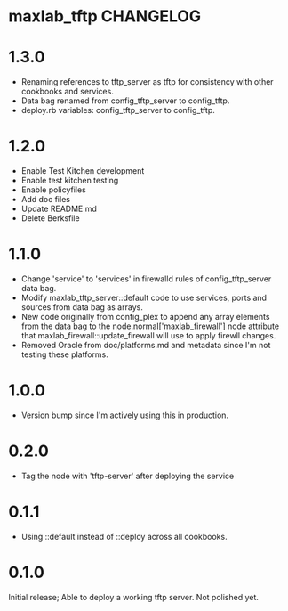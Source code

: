 # maxlab_tftp CHANGELOG

# 1.3.0

* Renaming references to tftp_server as tftp for consistency with other cookbooks and services.
* Data bag renamed from config_tftp_server to config_tftp.
* deploy.rb variables: config_tftp_server to config_tftp.

# 1.2.0

* Enable Test Kitchen development
* Enable test kitchen testing
* Enable policyfiles
* Add doc files
* Update README.md
* Delete Berksfile

# 1.1.0

* Change 'service' to 'services' in firewalld rules of config_tftp_server data bag.
* Modify maxlab_tftp_server::default code to use services, ports and sources from data bag as arrays.
* New code originally from config_plex to append any array elements from the data bag to the node.normal['maxlab_firewall'] node attribute that maxlab_firewall::update_firewall will use to apply firewll changes.
* Removed Oracle from doc/platforms.md and metadata since I'm not testing these platforms.

# 1.0.0

* Version bump since I'm actively using this in production.

# 0.2.0

* Tag the node with 'tftp-server' after deploying the service

# 0.1.1

* Using ::default instead of ::deploy across all cookbooks.

# 0.1.0

Initial release; Able to deploy a working tftp server. Not polished yet.
